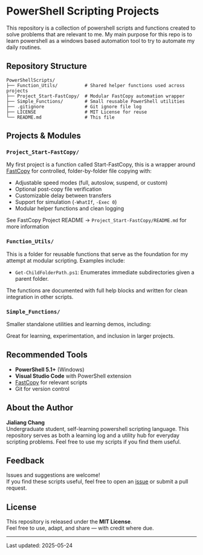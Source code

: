 # PowerShell Scripting Projects

This repository is a collection of powershell scripts and functions created to solve problems that are relevant to me. My main purpose for this repo is to learn powershell as a windows based automation tool to try to automate my daily routines.

## Repository Structure

```pgsql
PowerShellScripts/
├── Function_Utils/          # Shared helper functions used across projects
├── Project_Start-FastCopy/  # Modular FastCopy automation wrapper
├── Simple_Functions/        # Small reusable PowerShell utilities
├── .gitignore               # Git ignore file log
├── LICENSE                  # MIT License for reuse
└── README.md                # This file
```

## Projects & Modules

### `Project_Start-FastCopy/`

My first project is a function called Start-FastCopy, this is a wrapper around [FastCopy](https://fastcopy.jp/) for controlled, folder-by-folder file copying with:

- Adjustable speed modes (full, autoslow, suspend, or custom)
- Optional post-copy file verification
- Customizable delay between transfers
- Support for simulation (`-WhatIf`, `-Exec 0`)
- Modular helper functions and clean logging

See FastCopy Project README → `Project_Start-FastCopy/README.md` for more information

### `Function_Utils/`

This is a folder for reusable functions that serve as the foundation for my attempt at modular scripting. Examples include:

- `Get-ChildFolderPath.ps1`: Enumerates immediate subdirectories given a parent folder.

The functions are documented with full help blocks and written for clean integration in other scripts.

### `Simple_Functions/`

Smaller standalone utilities and learning demos, including:

Great for learning, experimentation, and inclusion in larger projects.

## Recommended Tools

- **PowerShell 5.1+** (Windows)
- **Visual Studio Code** with PowerShell extension
- [FastCopy](https://fastcopy.jp/) for relevant scripts
- Git for version control

## About the Author

**Jialiang Chang**  
Undergraduate student, self-learning powershell scripting language.
This repository serves as both a learning log and a utility hub for everyday scripting problems. Feel free to use my scripts if you find them useful.

## Feedback

Issues and suggestions are welcome!  
If you find these scripts useful, feel free to open an [issue](https://github.com/your-user-name/your-repo-name/issues) or submit a pull request.

## License

This repository is released under the **MIT License**.  
Feel free to use, adapt, and share — with credit where due.

****

Last updated: 2025-05-24
